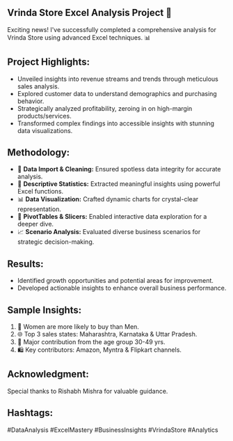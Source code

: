 ## Vrinda Store Excel Analysis Project 🚀

Exciting news! I've successfully completed a comprehensive analysis for Vrinda Store using advanced Excel techniques. 📊

## Project Highlights:

- Unveiled insights into revenue streams and trends through meticulous sales analysis.
- Explored customer data to understand demographics and purchasing behavior.
- Strategically analyzed profitability, zeroing in on high-margin products/services.
- Transformed complex findings into accessible insights with stunning data visualizations.

## Methodology:

- 🧹 **Data Import & Cleaning:** Ensured spotless data integrity for accurate analysis.
- 🔢 **Descriptive Statistics:** Extracted meaningful insights using powerful Excel functions.
- 📊 **Data Visualization:** Crafted dynamic charts for crystal-clear representation.
- 🔄 **PivotTables & Slicers:** Enabled interactive data exploration for a deeper dive.
- 📈 **Scenario Analysis:** Evaluated diverse business scenarios for strategic decision-making.

## Results:

- Identified growth opportunities and potential areas for improvement.
- Developed actionable insights to enhance overall business performance.

## Sample Insights:

1. 💁 Women are more likely to buy than Men.
2. 🌐 Top 3 sales states: Maharashtra, Karnataka & Uttar Pradesh.
3. 📆 Major contribution from the age group 30-49 yrs.
4. 🛍️ Key contributors: Amazon, Myntra & Flipkart channels.

## Acknowledgment:

Special thanks to Rishabh Mishra for valuable guidance.

## Hashtags:

#DataAnalysis #ExcelMastery #BusinessInsights #VrindaStore #Analytics

